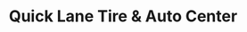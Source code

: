 ---
title: "Quick Lane Tire & Auto Center"
url: /westbrook/quick-lane-tire-and-auto-center/
shop: car repair
---